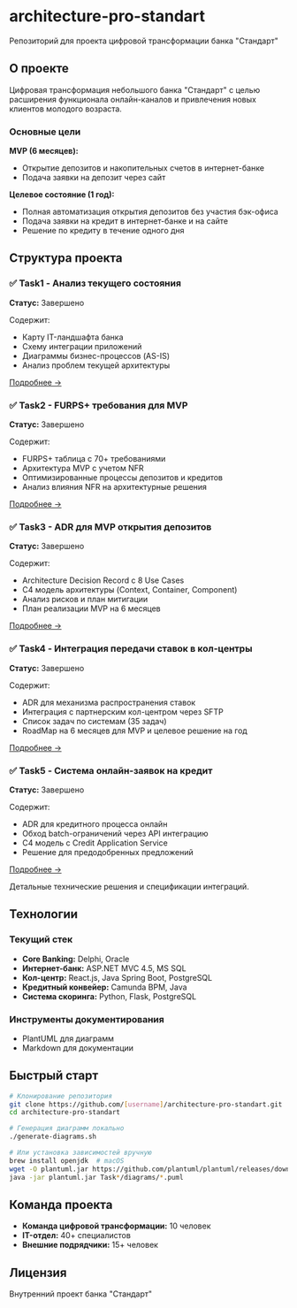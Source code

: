 # architecture-pro-standart

Репозиторий для проекта цифровой трансформации банка "Стандарт"

## О проекте

Цифровая трансформация небольшого банка "Стандарт" с целью расширения функционала онлайн-каналов и привлечения новых клиентов молодого возраста.

### Основные цели

**MVP (6 месяцев):**
- Открытие депозитов и накопительных счетов в интернет-банке
- Подача заявки на депозит через сайт

**Целевое состояние (1 год):**
- Полная автоматизация открытия депозитов без участия бэк-офиса
- Подача заявки на кредит в интернет-банке и на сайте
- Решение по кредиту в течение одного дня

## Структура проекта

### ✅ Task1 - Анализ текущего состояния
**Статус:** Завершено

Содержит:
- Карту IT-ландшафта банка
- Схему интеграции приложений
- Диаграммы бизнес-процессов (AS-IS)
- Анализ проблем текущей архитектуры

[Подробнее →](Task1/README.md)

### ✅ Task2 - FURPS+ требования для MVP
**Статус:** Завершено

Содержит:
- FURPS+ таблица с 70+ требованиями
- Архитектура MVP с учетом NFR
- Оптимизированные процессы депозитов и кредитов
- Анализ влияния NFR на архитектурные решения

[Подробнее →](Task2/README.md)

### ✅ Task3 - ADR для MVP открытия депозитов
**Статус:** Завершено

Содержит:
- Architecture Decision Record с 8 Use Cases
- C4 модель архитектуры (Context, Container, Component)
- Анализ рисков и план митигации
- План реализации MVP на 6 месяцев

[Подробнее →](Task3/README.md)

### ✅ Task4 - Интеграция передачи ставок в кол-центры
**Статус:** Завершено

Содержит:
- ADR для механизма распространения ставок
- Интеграция с партнерским кол-центром через SFTP
- Список задач по системам (35 задач)
- RoadMap на 6 месяцев для MVP и целевое решение на год

[Подробнее →](Task4/README.md)

### ✅ Task5 - Система онлайн-заявок на кредит
**Статус:** Завершено

Содержит:
- ADR для кредитного процесса онлайн
- Обход batch-ограничений через API интеграцию
- C4 модель с Credit Application Service
- Решение для предодобренных предложений

[Подробнее →](Task5/README.md)

Детальные технические решения и спецификации интеграций.

## Технологии

### Текущий стек
- **Core Banking:** Delphi, Oracle
- **Интернет-банк:** ASP.NET MVC 4.5, MS SQL
- **Кол-центр:** React.js, Java Spring Boot, PostgreSQL
- **Кредитный конвейер:** Camunda BPM, Java
- **Система скоринга:** Python, Flask, PostgreSQL

### Инструменты документирования
- PlantUML для диаграмм
- Markdown для документации

## Быстрый старт

```bash
# Клонирование репозитория
git clone https://github.com/[username]/architecture-pro-standart.git
cd architecture-pro-standart

# Генерация диаграмм локально
./generate-diagrams.sh

# Или установка зависимостей вручную
brew install openjdk  # macOS
wget -O plantuml.jar https://github.com/plantuml/plantuml/releases/download/v1.2024.3/plantuml-1.2024.3.jar
java -jar plantuml.jar Task*/diagrams/*.puml
```

## Команда проекта

- **Команда цифровой трансформации:** 10 человек
- **IT-отдел:** 40+ специалистов
- **Внешние подрядчики:** 15+ человек

## Лицензия

Внутренний проект банка "Стандарт"
